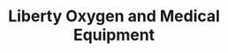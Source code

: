 ---
title: "Liberty Oxygen and Medical Equipment"
url: /coon-rapids/liberty-oxygen-and-medical-equipment/
shop: Allgemein
---